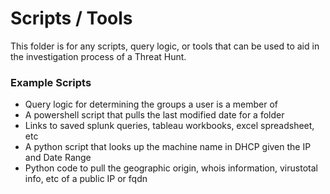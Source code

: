 # Scripts / Tools

This folder is for any scripts, query logic, or tools that can be used to aid in the investigation process of a Threat Hunt.

### Example Scripts
* Query logic for determining the groups a user is a member of
* A powershell script that pulls the last modified date for a folder
* Links to saved splunk queries, tableau workbooks, excel spreadsheet, etc
* A python script that looks up the machine name in DHCP given the IP and Date Range
* Python code to pull the geographic origin, whois information, virustotal info, etc of a public IP or fqdn
